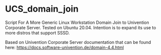 # UCS_domain_join
Script For A More Generic Linux Workstation Domain Join to Univention Corporate Server. Tested on Ubuntu 20.04. Intention is to expand its use to more distros that support SSSD.

Based on Univention Corporate Server documentation that can be found here: https://docs.software-univention.de/domain-4.4.html
